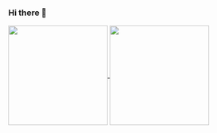 ### Hi there 👋
<a href="https://huyenngn.github.io/portfolio/">
  <img height=200 align="center" src="https://github-readme-stats.vercel.app/api?username=huyenngn&show_icons=true&theme=transparent&hide_rank=true&include_all_commits=true" />
</a>
<a href="https://huyenngn.github.io/portfolio/">
  <img height=200 align="center" src="https://github-readme-stats.vercel.app/api/top-langs/?username=huyenngn&layout=compact&theme=transparent&exclude_repo=programming-humanoid-robot-in-python,robocup" />
</a>
